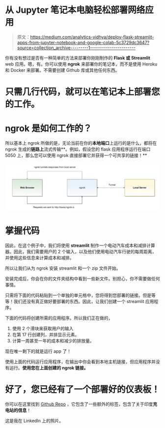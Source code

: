 # 从 Jupyter 笔记本电脑轻松部署网络应用

> 原文：<https://medium.com/analytics-vidhya/deploy-flask-streamlit-apps-from-jupyter-notebook-and-google-colab-5c3729dc3647?source=collection_archive---------1----------------------->

你有没有想过是否有一种简单的方法来部署你刚刚制作的 **Flask 或 Streamlit** web 应用。嗯，有。你可以使用 **ngrok** 来部署你的笔记本，而不是使用 Heroku 和 Docker 来部署。不需要创建 Github 库或其他任何东西。

# 只需几行代码，就可以在笔记本上部署您的工作。

# ngrok 是如何工作的？

所以基本上 ngrok 所做的是，无论当前在你的**本地端口**上运行的是什么，都将在 ngrok 生成的**链路上**流式传输**。例如，假设您的 flask 应用程序运行在端口 5050 上，那么您可以使用 ngrok 直接部署它并获得一个可共享的链接！**

![](img/c7544b832ea58bf40192af8b6837539e.png)

# 掌握代码

因此，在这个例子中，我们将使用 **streamlit** 制作一个电动汽车成本和减排计算器。因此，我们需要用户的 2 个输入，以及他们使用电动汽车行驶的每周距离，并使用这些信息来计算成本和减排。

所以让我们从为 ngrok 安装 streamlit 和一个 zip 文件开始。

安装完成后，你会在你的文件夹结构中看到一些新文件。别担心，你不需要做任何事情。

只需将下面的代码粘贴到一个单独的单元格中，您将得到您部署的链接。但是等等！我们还没有真正做好要部署的东西。因此，让我们创建一个 streamlit 应用程序。

下面的代码将创建所需的应用程序。所以我们正在做的，

1.  使用 2 个滑块来获取用户的输入
2.  在第 17 行创建列，并排显示元素。
3.  计算一周甚至一年的成本和减少的排放量。

现在唯一剩下的就是运行 app 了！

使用上面的代码运行应用程序，在输出中你会看到本地主机链接，但应用程序并没有运行。**使用您在上面创建的 ngrok 链接。**

# 好了，您已经有了一个部署好的仪表板！

你可以在这里找到 [Github Repo](https://github.com/NidhayPancholi/EV-Dashboard) ，它包含了一些额外的标签，包含了关于印度**充电站的信息**！

这是我在 LinkedIn 上的照片。